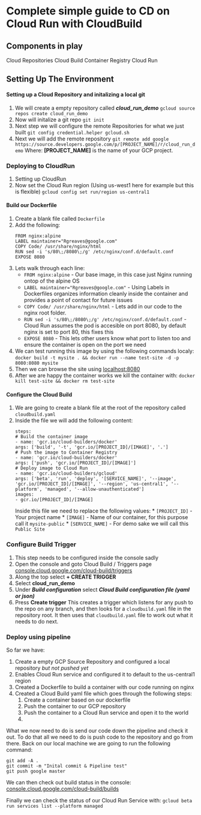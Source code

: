 # Complete simple guide to CD on Cloud Run with CloudBuild

## Components in play
Cloud Repositories
Cloud Build
Container Registry
Cloud Run

## Setting Up The Environment

#### Setting up a Cloud Repository and initalizing a local git
1. We will create a empty repository called ***cloud_run_demo***
```gcloud source repos create cloud_run_demo```
1. Now will initalize a git repo
```git init```
1. Next step we will configure the remote Repositories for what we just built
```git config credential.helper gcloud.sh```
1. Next we will add the remote repository
```git remote add google https://source.developers.google.com/p/[PROJECT_NAME]/r/cloud_run_demo```
Where:
**[PROJECT_NAME]** is the name of your GCP project.

### Deploying to CloudRun
1. Setting up CloudRun
  1. Now set the Cloud Run region (Using us-west1 here for example but this is flexible)
  ```gcloud config set run/region us-central1```

#### Build our Dockerfile
1. Create a blank file called `Dockerfile`
1. Add the following:
      ```
      FROM nginx:alpine
      LABEL maintainer="Rgreaves@google.com"
      COPY Code/ /usr/share/nginx/html
      RUN sed -i 's/80\;/8080\;/g' /etc/nginx/conf.d/default.conf
      EXPOSE 8080
      ```
1. Lets walk through each line:
    * `FROM nginx:alpine` - Our base image, in this case just Nginx running ontop of the alpine OS
   * `LABEL maintainer="Rgreaves@google.com"` - Using Labels in Dockerfiles organizes information cleanly inside the container and provides a point of contact for future issues
    * `COPY Code/ /usr/share/nginx/html` - Lets add in our code to the nginx root folder. 
    * `RUN sed -i 's/80\;/8080\;/g' /etc/nginx/conf.d/default.conf` - Cloud Run assumes the pod is accesible on port 8080, by default nginx is set to port 80, this fixes this
    * `EXPOSE 8080` - This lets other users know what port to listen too and ensure the container is open on the port we need
1. We can test running this image by using the following commands localy: 
    `docker build -t mysite . && docker run --name test-site -d -p 8080:8080 mysite`
1. Then we can browse the site using [localhost:8080](http://localhost:8080)
1. After we are happy the container works we kill the container with: 
`docker kill test-site && docker rm test-site`

#### Configure the Cloud Build
1. We are going to create a blank file at the root of the repository called `cloudbuild.yaml`
1. Inside the file we will add the following content:
    ```
    steps:
    # Build the container image
    - name: 'gcr.io/cloud-builders/docker'
    args: ['build', '-t', 'gcr.io/[PROJECT_ID]/[IMAGE]', '.']
    # Push the image to Container Registry
    - name: 'gcr.io/cloud-builders/docker'
    args: ['push', 'gcr.io/[PROJECT_ID]/[IMAGE]']
    # Deploy image to Cloud Run
    - name: 'gcr.io/cloud-builders/gcloud'
    args: ['beta', 'run', 'deploy', '[SERVICE_NAME]', '--image', 'gcr.io/[PROJECT_ID]/[IMAGE]', '--region', 'us-central1', '--platform', 'managed', '--allow-unauthenticated']
    images:
    - gcr.io/[PROJECT_ID]/[IMAGE]
    ```
    Inside this file we need to replace the following values:
        * `[PROJECT_ID]` - Your project name
        * `[IMAGE]` - Name of our container, for this purpose call it `mysite-public`
        * `[SERVICE_NAME]` - For demo sake we will call this `Public Site`
        
### Configure Build Trigger
1. This step needs to be configured inside the console sadly
1. Open the console and goto Cloud Build / Triggers page [console.cloud.google.com/cloud-build/triggers](https://console.cloud.google.com/cloud-build/triggers)
1. Along the top select **+ CREATE TRIGGER**
1. Select **cloud_run_demo**
1. Under ***Build configuration*** select ***Cloud Build configuration file (yaml or json)***
1. Press **Create trigger**
This creates a trigger which listens for any push to the repo on any branch, and then looks for a `cloudbuild.yaml` file in the repository root. It then uses that `cloudbuild.yaml` file to work out what it needs to do next.
 
### Deploy using pipeline

So far we have:
1. Create a empty GCP Source Repository and configured a local repository *but not pushed yet*
1. Enables Cloud Run service and configured it to default to the us-central1 region
1. Created a Dockerfile to build a container with our code running on nginx 
1. Created a Cloud Build yaml file which goes through the following steps:
    1. Create a container based on our dockerfile
    1. Push the container to our GCP repository
    1. Push the container to a Cloud Run service and open it to the world
    2. 
What we now need to do is send our code down the pipeline and check it out. To do that all we need to do is push code to the repository and go from there.
Back on our local machine we are going to run the following command:
```
git add -A .
git commit -m "Inital commit & Pipeline test"
git push google master
```

We can then check out build status in the console: [console.cloud.google.com/cloud-build/builds](https://console.cloud.google.com/cloud-build/builds)
    
Finally we can check the status of our Cloud Run Service with: `gcloud beta run services list --platform managed`